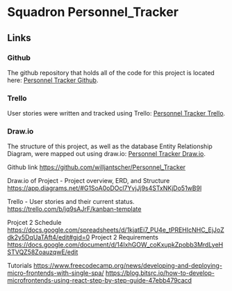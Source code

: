 # Squadron Personnel_Tracker

## Links

### Github

The github repository that holds all of the code for this project is located here: [Personnel Tracker Github](https://github.com/willjantscher/Personnel_Tracker).

### Trello
User stories were written and tracked using Trello: [Personnel Tracker Trello](https://trello.com/b/jq9sAJrF/kanban-template).

### Draw.io
The structure of this project, as well as the database Entity Relationship Diagram, were mapped out using draw.io: [Personnel Tracker Draw.io](https://app.diagrams.net/#G1SoA0oDOcl7YvjJj9s4STxNKjDo51wB9l).



Github link
https://github.com/willjantscher/Personnel_Tracker

Draw.io of Project - Project overview, ERD, and Structure
https://app.diagrams.net/#G1SoA0oDOcl7YvjJj9s4STxNKjDo51wB9l

Trello - User stories and their current status.
https://trello.com/b/jq9sAJrF/kanban-template

Projcet 2 Schedule
https://docs.google.com/spreadsheets/d/1kjatEi7_PU4e_tPREHIcNHC_EjJoZdk2y5DqUaTAft4/edit#gid=0
Project 2 Requirements
https://docs.google.com/document/d/14IxhGOW_coKxupkZpobb3MrdLyeHSTVQZ58ZoauzqwE/edit

Tutorials
https://www.freecodecamp.org/news/developing-and-deploying-micro-frontends-with-single-spa/
https://blog.bitsrc.io/how-to-develop-microfrontends-using-react-step-by-step-guide-47ebb479cacd
